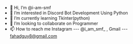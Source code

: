 - 👋 Hi, I’m @i-am-smf
- 👀 I’m interested in Discord Bot Development Using Python
- 🌱 I’m currently learning Tkinter(python)
- 💞️ I’m looking to collaborate on Programmer
- 📫 How to reach me Instagram --- @i_am_smf_ , Gmail --- fahadguy8@gmail.com

<!---
i-am-smf/i-am-smf is a ✨ special ✨ repository because its `README.md` (this file) appears on your GitHub profile.
You can click the Preview link to take a look at your changes.
--->
